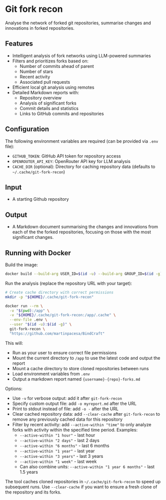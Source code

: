 # Git fork recon

Analyse the network of forked git repositories, summarise changes and innovations in forked repositories.

## Features

- Intelligent analysis of fork networks using LLM-powered summaries
- Filters and prioritizes forks based on:
  - Number of commits ahead of parent
  - Number of stars
  - Recent activity
  - Associated pull requests
- Efficient local git analysis using remotes
- Detailed Markdown reports with:
  - Repository overview
  - Analysis of significant forks
  - Commit details and statistics
  - Links to GitHub commits and repositories

## Configuration

The following environment variables are required (can be provided via `.env` file):

- `GITHUB_TOKEN`: GitHub API token for repository access
- `OPENROUTER_API_KEY`: OpenRouter API key for LLM analysis
- `CACHE_DIR` (optional): Directory for caching repository data (defaults to `~/.cache/git-fork-recon`)

## Input

- A starting Github repository

## Output

- A Markdown document summarising the changes and innovations from each of the the forked repositories, focusing on those with the most significant changes.

## Running with Docker

Build the image:
```bash
docker build --build-arg USER_ID=$(id -u) --build-arg GROUP_ID=$(id -g) -t git-fork-recon .
```

Run the analysis (replace the repository URL with your target):
```bash
# Create cache directory with correct permissions
mkdir -p "${HOME}/.cache/git-fork-recon"

docker run --rm \
  -v "$(pwd):/app" \
  -v "${HOME}/.cache/git-fork-recon:/app/.cache" \
  --env-file .env \
  --user "$(id -u):$(id -g)" \
  git-fork-recon \
  "https://github.com/martinpacesa/BindCraft"
```

This will:
- Run as your user to ensure correct file permissions
- Mount the current directory to `/app` to use the latest code and output the report
- Mount a cache directory to store cloned repositories between runs
- Load environment variables from `.env`
- Output a markdown report named `{username}-{repo}-forks.md`

Options:
- Use `-v` for verbose output: add it after `git-fork-recon`
- Specify custom output file: add `-o myreport.md` after the URL
- Print to stdout instead of file: add `-o -` after the URL
- Clear cached repository data: add `--clear-cache` after `git-fork-recon` to remove any previously cached data for this repository
- Filter by recent activity: add `--active-within "time"` to only analyze forks with activity within the specified time period. Examples:
  - `--active-within "1 hour"` - last hour
  - `--active-within "2 days"` - last 2 days
  - `--active-within "6 months"` - last 6 months
  - `--active-within "1 year"` - last year
  - `--active-within "3 years"` - last 3 years
  - `--active-within "1 week"` - last week
  - Can also combine units: `--active-within "1 year 6 months"` - last 1.5 years

The tool caches cloned repositories in `~/.cache/git-fork-recon` to speed up subsequent runs. Use `--clear-cache` if you want to ensure a fresh clone of the repository and its forks.
